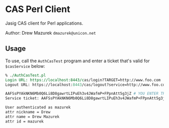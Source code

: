 # CAS Perl Client

Jasig CAS client for Perl applications.

Author: Drew Mazurek `dmazurek@unicon.net`

## Usage

To use, call the `AuthCasTest` program and enter a ticket that's valid for `$casService` below:

```perl
% ./AuthCasTest.pl
Login URL: https://localhost:8443/cas/login?TARGET=http://www.foo.com
Logout URL: https://localhost:8443/cas/logout?service=http://www.foo.com

AAFSsPYAkNKN6Mb0Q6Li8D8gawrtLIPuEh3v4JWafmP+FPpnAtt5g3jZ # YOU ENTER THIS!
Service ticket: AAFSsPYAkNKN6Mb0Q6Li8D8gawrtLIPuEh3v4JWafmP+FPpnAtt5g3jZ

User authenticated as mazurek
attr nickname = Drew
attr name = Drew Mazurek
attr id = mazurek
```